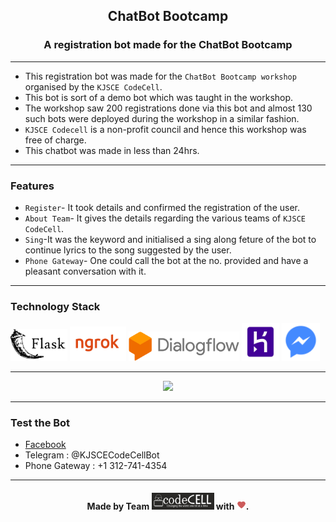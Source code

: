 <h2 align="center">ChatBot Bootcamp</h2>


<h3 align="center">A registration bot made for the ChatBot Bootcamp</h3>



------------------------------------------

- This registration bot was made for the `ChatBot Bootcamp workshop` organised by the `KJSCE CodeCell`.
- This bot is sort of a demo bot which was taught in the workshop.
- The workshop saw 200 registrations done via this bot and almost 130 such bots were deployed during the workshop in a similar fashion.
- `KJSCE Codecell` is a non-profit council and hence this workshop was free of charge.
- This chatbot was made in less than 24hrs.

------------------------------------------
### Features

- `Register`- It took details and confirmed the registration of the user.
- `About Team`- It gives the details regarding the various teams of `KJSCE CodeCell`.
- `Sing`-It was the keyword and initialised a sing along feture of the bot to continue lyrics to the song suggested by the user.
- `Phone Gateway`- One could call the bot at the no. provided and have a pleasant conversation with it.

------------------------------------------
### Technology Stack
<a href="http://flask.pocoo.org/"><img src="./assests/Flask.png" width=18% ></a> <a 
href="https://ngrok.com/download"><img src="./assests/ngrok.PNG" width=18% ></a> <a 
href="https://console.dialogflow.com/api-client/#/login"><img src="./assests/Dialogue Flow.PNG" width=35% ></a> <a href="https://signup.heroku.com/login"><img src="./assests/Heroku.PNG" width=12% ></a> <a href="https://developers.facebook.com/"><img src="./assests/Messenger.PNG" width=12% ></a> 

------------------------------------------
<p align="center">
  <img src ="./assests/chatbot.gif"  height =350px>
</p>

------------------------------------------
### Test the Bot
- <a href="https://www.facebook.com/kjscecodecell/">Facebook</a>
- Telegram : @KJSCECodeCellBot
- Phone Gateway : +1 312-741-4354

------------------------------------------

<h4 align="center">Made by Team <a href="http://www.kjscecodecell.com/"><img src="./assests/Codecell.PNG" width=100px ></a> with <img src="./assests/Love.png" heigth=10px width=15px>.</h4>


